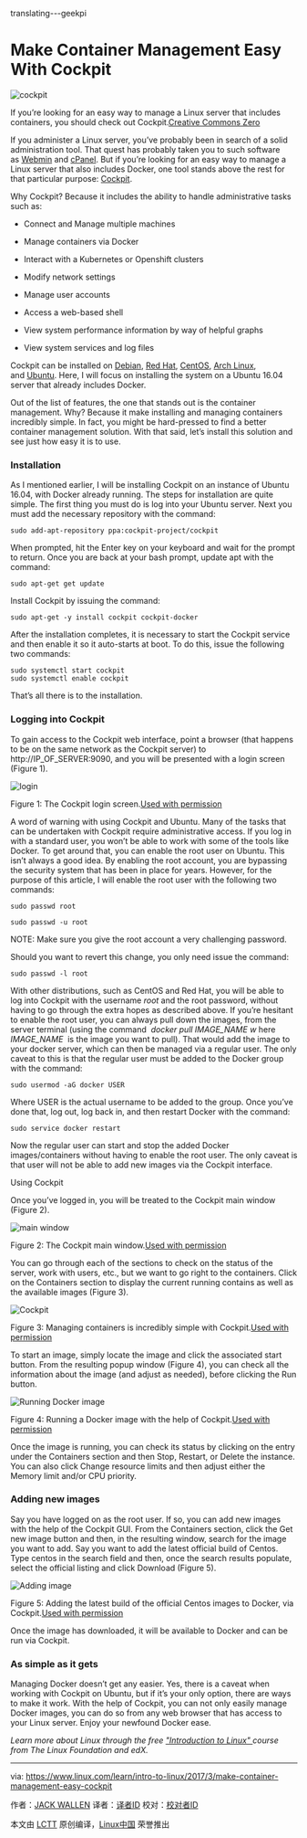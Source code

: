 translating---geekpi

Make Container Management Easy With Cockpit
============================================================

 ![cockpit](https://www.linux.com/sites/lcom/files/styles/rendered_file/public/cockpit-containers.jpg?itok=D3MMNlkg "cockpit")
 
If you’re looking for an easy way to manage a Linux server that includes containers, you should check out Cockpit.[Creative Commons Zero][6]

If you administer a Linux server, you’ve probably been in search of a solid administration tool. That quest has probably taken you to such software as [Webmin][14] and [cPanel][15]. But if you’re looking for an easy way to manage a Linux server that also includes Docker, one tool stands above the rest for that particular purpose: [Cockpit][16].

Why Cockpit? Because it includes the ability to handle administrative tasks such as:

*   Connect and Manage multiple machines

*   Manage containers via Docker

*   Interact with a Kubernetes or Openshift clusters

*   Modify network settings

*   Manage user accounts

*   Access a web-based shell

*   View system performance information by way of helpful graphs

*   View system services and log files

Cockpit can be installed on [Debian][17], [Red Hat][18], [CentOS][19], [Arch Linux][20], and [Ubuntu][21]. Here, I will focus on installing the system on a Ubuntu 16.04 server that already includes Docker.

Out of the list of features, the one that stands out is the container management. Why? Because it make installing and managing containers incredibly simple. In fact, you might be hard-pressed to find a better container management solution.
With that said, let’s install this solution and see just how easy it is to use.

### Installation

As I mentioned earlier, I will be installing Cockpit on an instance of Ubuntu 16.04, with Docker already running. The steps for installation are quite simple. The first thing you must do is log into your Ubuntu server. Next you must add the necessary repository with the command:

```
sudo add-apt-repository ppa:cockpit-project/cockpit
```

When prompted, hit the Enter key on your keyboard and wait for the prompt to return. Once you are back at your bash prompt, update apt with the command:

```
sudo apt-get get update
```

Install Cockpit by issuing the command:

```
sudo apt-get -y install cockpit cockpit-docker
```

After the installation completes, it is necessary to start the Cockpit service and then enable it so it auto-starts at boot. To do this, issue the following two commands:

```
sudo systemctl start cockpit
sudo systemctl enable cockpit
```

That’s all there is to the installation.

### Logging into Cockpit

To gain access to the Cockpit web interface, point a browser (that happens to be on the same network as the Cockpit server) to http://IP_OF_SERVER:9090, and you will be presented with a login screen (Figure 1).

 ![login](https://www.linux.com/sites/lcom/files/styles/rendered_file/public/cockpit_a.jpg?itok=RViOst2V "login") 

Figure 1: The Cockpit login screen.[Used with permission][1]

A word of warning with using Cockpit and Ubuntu. Many of the tasks that can be undertaken with Cockpit require administrative access. If you log in with a standard user, you won’t be able to work with some of the tools like Docker. To get around that, you can enable the root user on Ubuntu. This isn’t always a good idea. By enabling the root account, you are bypassing the security system that has been in place for years. However, for the purpose of this article, I will enable the root user with the following two commands:

```
sudo passwd root

sudo passwd -u root 
```

NOTE: Make sure you give the root account a very challenging password.

Should you want to revert this change, you only need issue the command:

```
sudo passwd -l root
```

With other distributions, such as CentOS and Red Hat, you will be able to log into Cockpit with the username _root_ and the root password, without having to go through the extra hopes as described above.
If you’re hesitant to enable the root user, you can always pull down the images, from the server terminal (using the command  _docker pull IMAGE_NAME w_ here _IMAGE_NAME_  is the image you want to pull). That would add the image to your docker server, which can then be managed via a regular user. The only caveat to this is that the regular user must be added to the Docker group with the command:

```
sudo usermod -aG docker USER
```

Where USER is the actual username to be added to the group. Once you’ve done that, log out, log back in, and then restart Docker with the command:

```
sudo service docker restart
```

Now the regular user can start and stop the added Docker images/containers without having to enable the root user. The only caveat is that user will not be able to add new images via the Cockpit interface.

Using Cockpit

Once you’ve logged in, you will be treated to the Cockpit main window (Figure 2).


 ![main window](https://www.linux.com/sites/lcom/files/styles/rendered_file/public/cockpit_b.jpg?itok=tZCHcq-Y "main window") 

Figure 2: The Cockpit main window.[Used with permission][2]

You can go through each of the sections to check on the status of the server, work with users, etc., but we want to go right to the containers. Click on the Containers section to display the current running contains as well as the available images (Figure 3).


 ![Cockpit](https://www.linux.com/sites/lcom/files/styles/rendered_file/public/cockpit_c.jpg?itok=OOYJt2yv "Cockpit") 

Figure 3: Managing containers is incredibly simple with Cockpit.[Used with permission][3]

To start an image, simply locate the image and click the associated start button. From the resulting popup window (Figure 4), you can check all the information about the image (and adjust as needed), before clicking the Run button.


 ![Running Docker image](https://www.linux.com/sites/lcom/files/styles/rendered_file/public/cockpit_d.jpg?itok=8uldEq_r "Running Docker image") 

Figure 4: Running a Docker image with the help of Cockpit.[Used with permission][4]

Once the image is running, you can check its status by clicking on the entry under the Containers section and then Stop, Restart, or Delete the instance. You can also click Change resource limits and then adjust either the Memory limit and/or CPU priority.

### Adding new images

Say you have logged on as the root user. If so, you can add new images with the help of the Cockpit GUI. From the Containers section, click the Get new image button and then, in the resulting window, search for the image you want to add. Say you want to add the latest official build of Centos. Type centos in the search field and then, once the search results populate, select the official listing and click Download (Figure 5).


 ![Adding image](https://www.linux.com/sites/lcom/files/styles/rendered_file/public/cockpit_f.jpg?itok=_S5g8Da2 "Adding image") 

Figure 5: Adding the latest build of the official Centos images to Docker, via Cockpit.[Used with permission][5]

Once the image has downloaded, it will be available to Docker and can be run via Cockpit.

### As simple as it gets

Managing Docker doesn’t get any easier. Yes, there is a caveat when working with Cockpit on Ubuntu, but if it’s your only option, there are ways to make it work. With the help of Cockpit, you can not only easily manage Docker images, you can do so from any web browser that has access to your Linux server. Enjoy your newfound Docker ease.

 _Learn more about Linux through the free ["Introduction to Linux" ][13]course from The Linux Foundation and edX._

--------------------------------------------------------------------------------

via: https://www.linux.com/learn/intro-to-linux/2017/3/make-container-management-easy-cockpit

作者：[JACK WALLEN][a]
译者：[译者ID](https://github.com/译者ID)
校对：[校对者ID](https://github.com/校对者ID)

本文由 [LCTT](https://github.com/LCTT/TranslateProject) 原创编译，[Linux中国](https://linux.cn/) 荣誉推出

[a]:https://www.linux.com/users/jlwallen
[1]:https://www.linux.com/licenses/category/used-permission
[2]:https://www.linux.com/licenses/category/used-permission
[3]:https://www.linux.com/licenses/category/used-permission
[4]:https://www.linux.com/licenses/category/used-permission
[5]:https://www.linux.com/licenses/category/used-permission
[6]:https://www.linux.com/licenses/category/creative-commons-zero
[7]:https://www.linux.com/files/images/cockpitajpg
[8]:https://www.linux.com/files/images/cockpitbjpg
[9]:https://www.linux.com/files/images/cockpitcjpg
[10]:https://www.linux.com/files/images/cockpitdjpg
[11]:https://www.linux.com/files/images/cockpitfjpg
[12]:https://www.linux.com/files/images/cockpit-containersjpg
[13]:https://training.linuxfoundation.org/linux-courses/system-administration-training/introduction-to-linux
[14]:http://www.webmin.com/
[15]:http://cpanel.com/
[16]:http://cockpit-project.org/
[17]:https://www.debian.org/
[18]:https://www.redhat.com/en
[19]:https://www.centos.org/
[20]:https://www.archlinux.org/
[21]:https://www.ubuntu.com/
